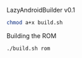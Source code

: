 LazyAndroidBuilder v0.1

```bash
chmod a+x build.sh
```

Building the ROM

```bash
./build.sh rom
```
